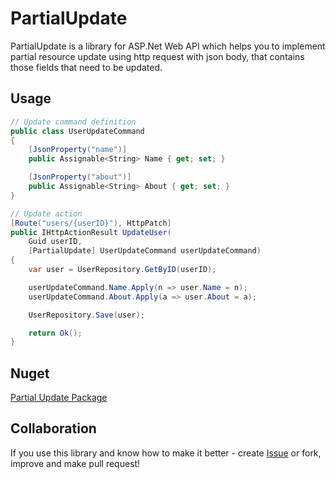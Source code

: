 # PartialUpdate
PartialUpdate is a library for ASP.Net Web API which helps you to implement partial resource update using http request with json body, that contains those fields that need to be updated.

## Usage

```csharp
// Update command definition
public class UserUpdateCommand
{
    [JsonProperty("name")]
    public Assignable<String> Name { get; set; }

    [JsonProperty("about")]
    public Assignable<String> About { get; set; }
}

// Update action
[Route("users/{userID}"), HttpPatch]
public IHttpActionResult UpdateUser(
    Guid userID,
    [PartialUpdate] UserUpdateCommand userUpdateCommand)
{
    var user = UserRepository.GetByID(userID);

    userUpdateCommand.Name.Apply(n => user.Name = n);
    userUpdateCommand.About.Apply(a => user.About = a);

    UserRepository.Save(user);

    return Ok();
}
```

## Nuget

[Partial Update Package](https://www.nuget.org/packages/Clouty.PartialUpdate)

## Collaboration

If you use this library and know how to make it better - create [Issue](https://github.com/clouty-src/PartialUpdate/issues/new) or fork, improve and make pull request!

